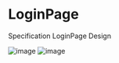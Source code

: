 # LoginPage
Specification LoginPage Design

![image](https://user-images.githubusercontent.com/78105136/180771943-d681ac70-ac83-43b2-902e-3cb94d277a35.png)
           ![image](https://user-images.githubusercontent.com/78105136/180772046-488adddc-24bf-4513-9a22-41e32ed94fdd.png)
